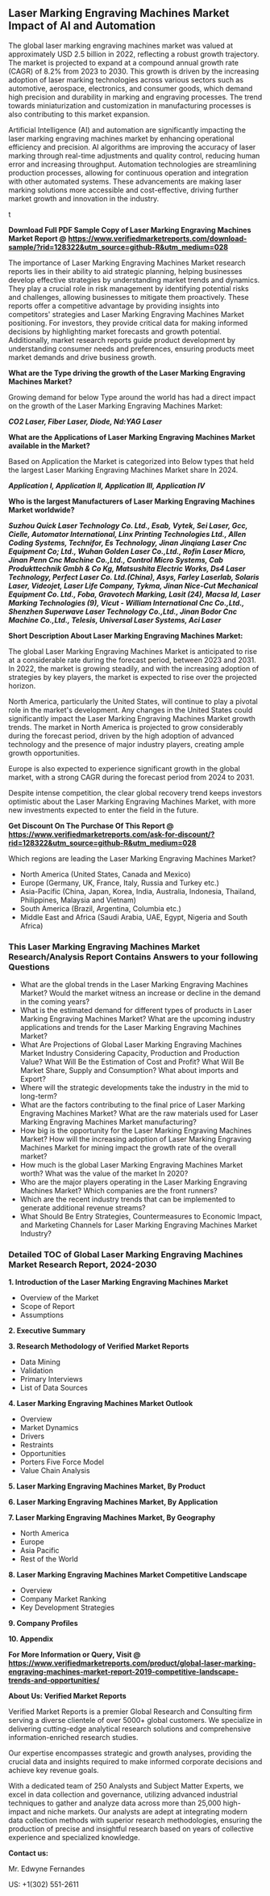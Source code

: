 <h2>Laser Marking Engraving Machines Market Impact of AI and Automation</h2><p>The global laser marking engraving machines market was valued at approximately USD 2.5 billion in 2022, reflecting a robust growth trajectory. The market is projected to expand at a compound annual growth rate (CAGR) of 8.2% from 2023 to 2030. This growth is driven by the increasing adoption of laser marking technologies across various sectors such as automotive, aerospace, electronics, and consumer goods, which demand high precision and durability in marking and engraving processes. The trend towards miniaturization and customization in manufacturing processes is also contributing to this market expansion.</p><p>Artificial Intelligence (AI) and automation are significantly impacting the laser marking engraving machines market by enhancing operational efficiency and precision. AI algorithms are improving the accuracy of laser marking through real-time adjustments and quality control, reducing human error and increasing throughput. Automation technologies are streamlining production processes, allowing for continuous operation and integration with other automated systems. These advancements are making laser marking solutions more accessible and cost-effective, driving further market growth and innovation in the industry.</p>t</p><p id="" class=""><strong>Download Full PDF Sample Copy of Laser Marking Engraving Machines Market Report @ <a href="https://www.verifiedmarketreports.com/download-sample/?rid=128322&utm_source=github-R&utm_medium=028" target="_blank">https://www.verifiedmarketreports.com/download-sample/?rid=128322&utm_source=github-R&utm_medium=028</a></strong></p><p>The importance of&nbsp;Laser Marking Engraving Machines Market research reports lies in their ability to aid strategic planning, helping businesses develop effective strategies by understanding market trends and dynamics. They play a crucial role in risk management by identifying potential risks and challenges, allowing businesses to mitigate them proactively. These reports offer a competitive advantage by providing insights into competitors' strategies and Laser Marking Engraving Machines Market positioning. For investors, they provide critical data for making informed decisions by highlighting market forecasts and growth potential. Additionally, market research reports guide product development by understanding consumer needs and preferences, ensuring products meet market demands and drive business growth.</p><p><strong>What are the&nbsp;Type driving the growth of the Laser Marking Engraving Machines Market?</strong></p><p id="" class="">Growing demand for below Type around the world has had a direct impact on the growth of the Laser Marking Engraving Machines Market:</p><em><strong>CO2 Laser, Fiber Laser, Diode, Nd:YAG Laser</strong></em></p><strong>What are the&nbsp;Applications&nbsp;of Laser Marking Engraving Machines Market available in the Market?</strong></p><p id="" class="">Based on Application the Market is categorized into Below types that held the largest Laser Marking Engraving Machines Market share In 2024.</p><em><strong>Application I, Application II, Application III, Application IV</strong></em></p><strong>Who is the largest Manufacturers of Laser Marking Engraving Machines Market worldwide?</strong></p><p><em><strong>Suzhou Quick Laser Technology Co. Ltd., Esab, Vytek, Sei Laser, Gcc, Cielle, Automator International, Linx Printing Technologies Ltd., Allen Coding Systems, Technifor, Es Technology, Jinan Jinqiang Laser Cnc Equipment Co; Ltd., Wuhan Golden Laser Co.,Ltd., Rofin Laser Micro, Jinan Penn Cnc Machine Co.,Ltd., Control Micro Systems, Cab Produkttechnik Gmbh & Co Kg, Matsushita Electric Works, Ds4 Laser Technology, Perfect Laser Co. Ltd.(China), Asys, Farley Laserlab, Solaris Laser, Videojet, Laser Life Company, Tykma, Jinan Nice-Cut Mechanical Equipment Co. Ltd., Foba, Gravotech Marking, Lasit (24), Macsa Id, Laser Marking Technologies (9), Vicut - William International Cnc Co.,Ltd., Shenzhen Superwave Laser Technology Co.,Ltd., Jinan Bodor Cnc Machine Co.,Ltd., Telesis, Universal Laser Systems, Aci Laser</strong></em></p><p id="" class=""><strong>Short Description About Laser Marking Engraving Machines Market:</strong></p><p>The global Laser Marking Engraving Machines Market is anticipated to rise at a considerable rate during the forecast period, between 2023 and 2031. In 2022, the market is growing steadily, and with the increasing adoption of strategies by key players, the market is expected to rise over the projected horizon.</p><p>North America, particularly the United States, will continue to play a pivotal role in the market's development. Any changes in the United States could significantly impact the Laser Marking Engraving Machines Market growth trends. The market in North America is projected to grow considerably during the forecast period, driven by the high adoption of advanced technology and the presence of major industry players, creating ample growth opportunities.</p><p>Europe is also expected to experience significant growth in the global market, with a strong CAGR during the forecast period from 2024 to 2031.</p><p>Despite intense competition, the clear global recovery trend keeps investors optimistic about the Laser Marking Engraving Machines Market, with more new investments expected to enter the field in the future.</p><p id="" class=""><strong>Get Discount On The Purchase Of This Report @ <a href="https://www.verifiedmarketreports.com/ask-for-discount/?rid=128322&utm_source=github-R&utm_medium=028" target="_blank">https://www.verifiedmarketreports.com/ask-for-discount/?rid=128322&utm_source=github-R&utm_medium=028</a></strong></p>Which regions are leading the Laser Marking Engraving Machines Market?</p><ul><li>North America (United States, Canada and Mexico)</li><li>Europe (Germany, UK, France, Italy, Russia and Turkey etc.)</li><li>Asia-Pacific (China, Japan, Korea, India, Australia, Indonesia, Thailand, Philippines, Malaysia and Vietnam)</li><li>South America (Brazil, Argentina, Columbia etc.)</li><li>Middle East and Africa (Saudi Arabia, UAE, Egypt, Nigeria and South Africa)</li></ul><h3 id="" class="">This Laser Marking Engraving Machines Market Research/Analysis Report Contains Answers to your following Questions</h3><ul><li>What are the global trends in the Laser Marking Engraving Machines Market? Would the market witness an increase or decline in the demand in the coming years?</li><li>What is the estimated demand for different types of products in Laser Marking Engraving Machines Market? What are the upcoming industry applications and trends for the Laser Marking Engraving Machines Market?</li><li>What Are Projections of Global Laser Marking Engraving Machines Market Industry Considering Capacity, Production and Production Value? What Will Be the Estimation of Cost and Profit? What Will Be Market Share, Supply and Consumption? What about imports and Export?</li><li>Where will the strategic developments take the industry in the mid to long-term?</li><li>What are the factors contributing to the final price of Laser Marking Engraving Machines Market? What are the raw materials used for Laser Marking Engraving Machines Market manufacturing?</li><li>How big is the opportunity for the Laser Marking Engraving Machines Market? How will the increasing adoption of Laser Marking Engraving Machines Market for mining impact the growth rate of the overall market?</li><li>How much is the global Laser Marking Engraving Machines Market worth? What was the value of the market In 2020?</li><li>Who are the major players operating in the Laser Marking Engraving Machines Market? Which companies are the front runners?</li><li>Which are the recent industry trends that can be implemented to generate additional revenue streams?</li><li>What Should Be Entry Strategies, Countermeasures to Economic Impact, and Marketing Channels for Laser Marking Engraving Machines Market Industry?</li></ul><h3 id="" class="">Detailed TOC of Global Laser Marking Engraving Machines Market Research Report, 2024-2030</h3><p id="" class=""><strong>1. Introduction of the Laser Marking Engraving Machines Market</strong></p><ul><li>Overview of the Market</li><li>Scope of Report</li><li>Assumptions</li></ul><p id="" class=""><strong>2. Executive Summary</strong></p><p id="" class=""><strong>3. Research Methodology of Verified Market Reports</strong></p><ul><li>Data Mining</li><li>Validation</li><li>Primary Interviews</li><li>List of Data Sources</li></ul><p id="" class=""><strong>4. Laser Marking Engraving Machines Market Outlook</strong></p><ul><li>Overview</li><li>Market Dynamics</li><li>Drivers</li><li>Restraints</li><li>Opportunities</li><li>Porters Five Force Model</li><li>Value Chain Analysis</li></ul><p id="" class=""><strong>5. Laser Marking Engraving Machines Market, By Product</strong></p><p id="" class=""><strong>6. Laser Marking Engraving Machines Market, By Application</strong></p><p id="" class=""><strong>7. Laser Marking Engraving Machines Market, By Geography</strong></p><ul><li>North America</li><li>Europe</li><li>Asia Pacific</li><li>Rest of the World</li></ul><p id="" class=""><strong>8. Laser Marking Engraving Machines Market Competitive Landscape</strong></p><ul><li>Overview</li><li>Company Market Ranking</li><li>Key Development Strategies</li></ul><p id="" class=""><strong>9. Company Profiles</strong></p><p id="" class=""><strong>10. Appendix</strong></p><p id="" class=""><strong>For More Information or Query, Visit @ <a href="https://www.verifiedmarketreports.com/product/global-laser-marking-engraving-machines-market-report-2019-competitive-landscape-trends-and-opportunities/" target="_blank">https://www.verifiedmarketreports.com/product/global-laser-marking-engraving-machines-market-report-2019-competitive-landscape-trends-and-opportunities/</a></strong></p><p id="" class=""><strong>About Us: Verified Market Reports</strong></p><p id="" class="">Verified Market Reports is a premier Global Research and Consulting firm serving a diverse clientele of over 5000+ global customers. We specialize in delivering cutting-edge analytical research solutions and comprehensive information-enriched research studies.</p><p id="" class="">Our expertise encompasses strategic and growth analyses, providing the crucial data and insights required to make informed corporate decisions and achieve key revenue goals.</p><p id="" class="">With a dedicated team of 250 Analysts and Subject Matter Experts, we excel in data collection and governance, utilizing advanced industrial techniques to gather and analyze data across more than 25,000 high-impact and niche markets. Our analysts are adept at integrating modern data collection methods with superior research methodologies, ensuring the production of precise and insightful research based on years of collective experience and specialized knowledge.</p><p id="" class=""><strong>Contact us:</strong></p><p id="" class="">Mr. Edwyne Fernandes</p><p id="" class="">US: +1(302) 551-2611</p>